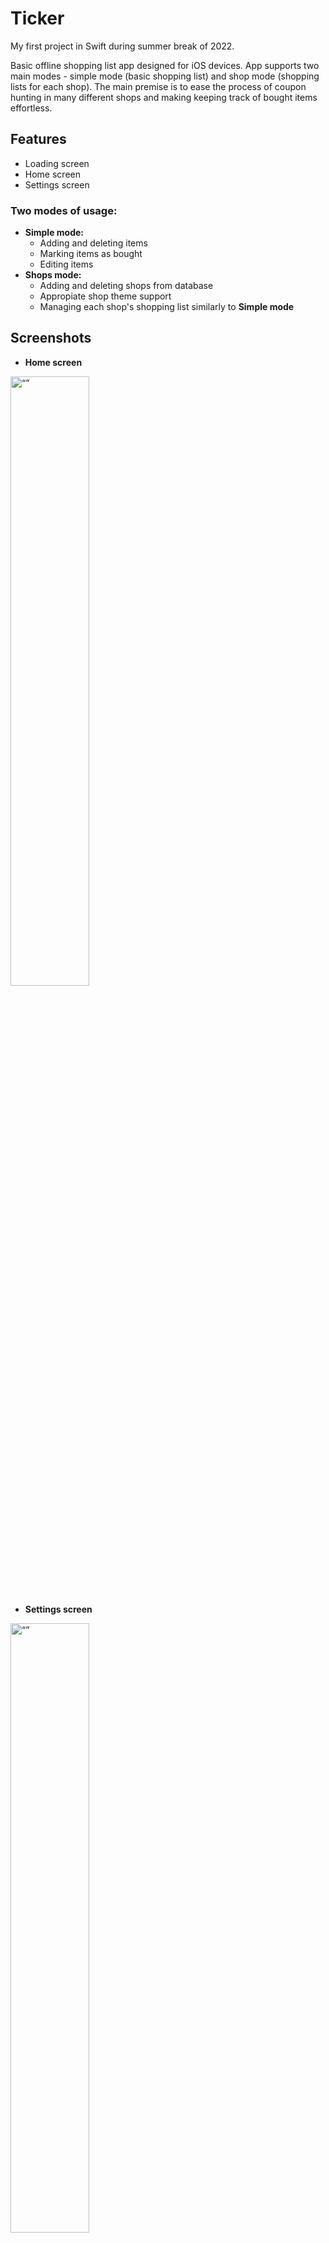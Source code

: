 
# Ticker

My first project in Swift during summer break of 2022.

Basic offline shopping list app designed for iOS devices. App supports two main modes - simple mode (basic shopping list) and shop mode (shopping lists for each shop). The main premise is to ease the process of coupon hunting in many different shops and making keeping track of bought items effortless.

## Features
* Loading screen
* Home screen
* Settings screen

### Two modes of usage:
* **Simple mode:**
    * Adding and deleting items
    * Marking items as bought
    * Editing items
* **Shops mode:**
    * Adding and deleting shops from database
    * Appropiate shop theme support
    * Managing each shop's shopping list similarly to **Simple mode**

## Screenshots

* **Home screen**
<img src="/Screenshots/home.png" alt= “” width=50%>

* **Settings screen**
<img src="/Screenshots/settings.png" alt= “” width=50%>

* **Simple mode**
<img src="/Screenshots/simple.png" alt= “” width=50%>

* **Shops mode**
<img src="/Screenshots/shops.png" alt= “” width=50%>

* **Single shop**
<img src="/Screenshots/shop.png" alt= “” width=50%>

* **Manage products**
<img src="/Screenshots/add.png" alt= “” width=50%>

* **Manage shops**
<img src="/Screenshots/add_shops.png" alt= “” width=50%>
